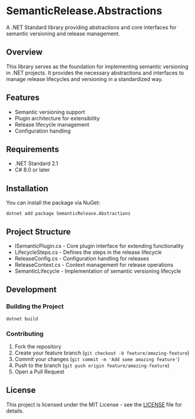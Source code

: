 # SemanticRelease.Abstractions

A .NET Standard library providing abstractions and core interfaces for semantic versioning and release management.

## Overview

This library serves as the foundation for implementing semantic versioning in .NET projects. It provides the necessary abstractions and interfaces to manage release lifecycles and versioning in a standardized way.

## Features

- Semantic versioning support
- Plugin architecture for extensibility
- Release lifecycle management
- Configuration handling

## Requirements

- .NET Standard 2.1
- C# 8.0 or later

## Installation

You can install the package via NuGet:

```shell
dotnet add package SemanticRelease.Abstractions
```

## Project Structure
- ISemanticPlugin.cs - Core plugin interface for extending functionality
- LifecycleSteps.cs - Defines the steps in the release lifecycle
- ReleaseConfig.cs - Configuration handling for releases
- ReleaseContext.cs - Context management for release operations
- SemanticLifecycle - Implementation of semantic versioning lifecycle

## Development

### Building the Project

```shell
dotnet build
```

### Contributing

1. Fork the repository
2. Create your feature branch (`git checkout -b feature/amazing-feature`)
3. Commit your changes (`git commit -m 'Add some amazing feature'`)
4. Push to the branch (`git push origin feature/amazing-feature`)
5. Open a Pull Request

## License

This project is licensed under the MIT License - see the [LICENSE](LICENSE) file for details.